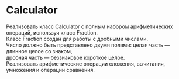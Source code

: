 # Calculator
Реализовать класс Calculator с полным набором арифметических операций, используя класс Fraction.  
Класс Fraction создан для работы с дробными числами.  
Число должно быть представлено двумя полями: целая часть — длинное целое со знаком,   
дробная часть — беззнаковое короткое целое.  
Реализовать арифметические операции сложения, вычитания, умножения и операции сравнения.
